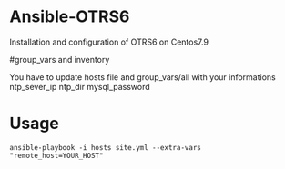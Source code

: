 # Ansible-OTRS6
Installation and configuration of OTRS6 on Centos7.9

#group_vars and inventory

You have to update hosts file and group_vars/all with your informations
ntp_sever_ip
ntp_dir
mysql_password

# Usage

`ansible-playbook -i hosts site.yml --extra-vars "remote_host=YOUR_HOST"`


